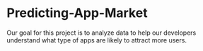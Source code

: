 # Predicting-App-Market
Our goal for this project is to analyze data to help our developers understand what type of apps are likely to attract more users.
